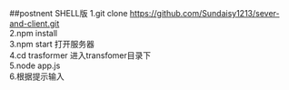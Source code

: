 ##postnent SHELL版
1.git clone https://github.com/Sundaisy1213/sever-and-client.git  
2.npm install  
3.npm start 打开服务器  
4.cd trasformer 进入transfomer目录下  
5.node app.js   
6.根据提示输入